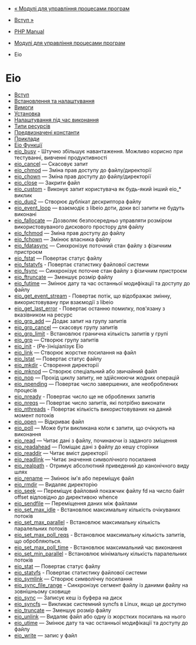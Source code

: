- [« Модулі для управління процесами
програм](refs.fileprocess.process.md)
- [Вступ »](intro.eio.md)

- [PHP Manual](index.md)
- [Модулі для управління процесами
програм](refs.fileprocess.process.md)
- Eio

# Eio

- [Вступ](intro.eio.md)
- [Встановлення та налаштування](eio.setup.md)
- [Вимоги](eio.requirements.md)
- [Установка](eio.installation.md)
- [Налаштування під час виконання](eio.configuration.md)
- [Типи ресурсів](eio.resources.md)
- [Предвизначені константи](eio.constants.md)
- [Приклади](eio.examples.md)
- [Eio Функції](ref.eio.md)
- [eio_busy](function.eio-busy.md) - Штучно збільшує
навантаження. Можливо корисно при тестуванні, вивченні
продуктивності
- [eio_cancel](function.eio-cancel.md) — Скасовує запит
- [eio_chmod](function.eio-chmod.md) — Зміна прав доступу до
файлу/директорії
- [eio_chown](function.eio-chown.md) — Зміна прав доступу до
файлу/директорії
- [eio_close](function.eio-close.md) — Закрити файл
- [eio_custom](function.eio-custom.md) - Виконує
запит користувача як будь-який інший eio\_\* виклик
- [eio_dup2](function.eio-dup2.md) — Створює дублікат
дескриптора файлу
- [eio_event_loop](function.eio-event-loop.md) — взаємодіє
з libeio доти, доки всі запити не будуть виконані
- [eio_fallocate](function.eio-fallocate.md) — Дозволяє
безпосередньо управляти розміром використовуваного дискового простору
для файлу
- [eio_fchmod](function.eio-fchmod.md) — Зміна прав доступу
до файлу
- [eio_fchown](function.eio-fchown.md) — Змінює власника
файлу
- [eio_fdatasync](function.eio-fdatasync.md) — Синхронізує
поточний стан файлу з фізичним пристроєм
- [eio_fstat](function.eio-fstat.md) — Повертає статус файлу
- [eio_fstatvfs](function.eio-fstatvfs.md) - Повертає
статистику файлової системи
- [eio_fsync](function.eio-fsync.md) — Синхронізує поточне
стан файлу з фізичним пристроєм
- [eio_ftruncate](function.eio-ftruncate.md) — Зменшує розмір
файлу
- [eio_futime](function.eio-futime.md) — Змінює дату та час
останньої модифікації та доступу до файлу
- [eio_get_event_stream](function.eio-get-event-stream.md) -
Повертає потік, що відображає змінну, використовувану при
взаємодії з libeio
- [eio_get_last_error](function.eio-get-last-error.md) -
Повертає останню помилку, пов'язану з вказівником на ресурс
- [eio_grp_add](function.eio-grp-add.md) — Додає запит на
групу запитів
- [eio_grp_cancel](function.eio-grp-cancel.md) — скасовує групу
запитів
- [eio_grp_limit](function.eio-grp-limit.md) - Встановлює
гранична кількість запитів у групі
- [eio_grp](function.eio-grp.md) — Створює групу запитів
- [eio_init](function.eio-init.md) - (Ре-)ініціалізує Eio
- [eio_link](function.eio-link.md) — Створює жорстке посилання на
файл
- [eio_lstat](function.eio-lstat.md) — Повертає статус файлу
- [eio_mkdir](function.eio-mkdir.md) - Створення директорії
- [eio_mknod](function.eio-mknod.md) — Створює спеціальний або
звичайний файл
- [eio_nop](function.eio-nop.md) — Прохід циклу запиту, не
здійснюючи жодних операцій
- [eio_npending](function.eio-npending.md) — Повертає число
завершених, але необроблених процесів
- [eio_nready](function.eio-nready.md) - Повертає число ще не
оброблених запитів
- [eio_nreqs](function.eio-nreqs.md) — Повертає число
запитів, які потрібно виконати
- [eio_nthreads](function.eio-nthreads.md) - Повертає
кількість використовуваних на даний момент потоків
- [eio_open](function.eio-open.md) — Відкриває файл
- [eio_poll](function.eio-poll.md) — Може бути викликана коли
є запити, що очікують на виконання
- [eio_read](function.eio-read.md) — Читає дані з файлу,
починаючи із заданого зміщення
- [eio_readahead](function.eio-readahead.md) — Поміщає дані
з файлу до кешу сторінки
- [eio_readdir](function.eio-readdir.md) — Читає вміст
директорії
- [eio_readlink](function.eio-readlink.md) — Читає значення
символічного посилання
- [eio_realpath](function.eio-realpath.md) - Отримує абсолютний
приведений до канонічного виду шлях
- [eio_rename](function.eio-rename.md) — Змінює ім'я або
переміщує файл
- [eio_rmdir](function.eio-rmdir.md) — Видаляє директорію
- [eio_seek](function.eio-seek.md) — Переміщує файловий
покажчик файлу fd на число байт offset відповідно до
директивою whence
- [eio_sendfile](function.eio-sendfile.md) — Переміщення даних
між файлами
- [eio_set_max_idle](function.eio-set-max-idle.md) -
Встановлює максимальну кількість очікуваних потоків
- [eio_set_max_parallel](function.eio-set-max-parallel.md) -
Встановлює максимальну кількість паралельних потоків
- [eio_set_max_poll_reqs](function.eio-set-max-poll-reqs.md) -
Встановлює максимальну кількість запитів, що обробляються.
- [eio_set_max_poll_time](function.eio-set-max-poll-time.md) -
Встановлює максимальний час виконання
- [eio_set_min_parallel](function.eio-set-min-parallel.md) -
Встановлює мінімальну кількість паралельних потоків
- [eio_stat](function.eio-stat.md) — Повертає статус файлу
- [eio_statvfs](function.eio-statvfs.md) - Повертає статистику
файлової системи
- [eio_symlink](function.eio-symlink.md) — Створює символічну
посилання
- [eio_sync_file_range](function.eio-sync-file-range.md) -
Синхронізує сегмент файлу із даними файлу на зовнішньому
сховище
- [eio_sync](function.eio-sync.md) — Записує кеш із буфера на
диск
- [eio_syncfs](function.eio-syncfs.md) — Викликає системний
syncfs в Linux, якщо це доступно
- [eio_truncate](function.eio-truncate.md) — Зменшує розмір
файлу
- [eio_unlink](function.eio-unlink.md) — Видаляє файл або одну
із жорстких посилань на нього
- [eio_utime](function.eio-utime.md) — Змінює дату та час
останньої модифікації та доступу до файлу
- [eio_write](function.eio-write.md) — запис у файл
